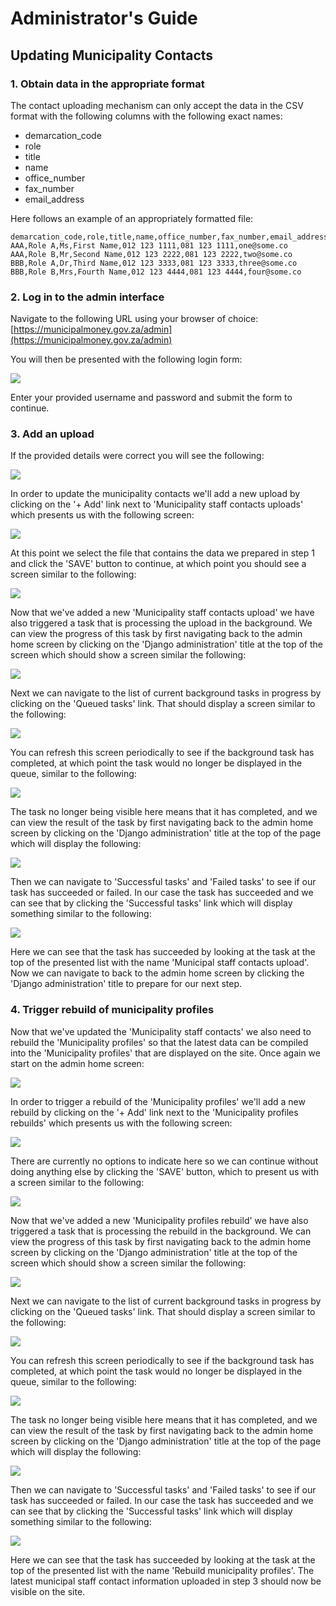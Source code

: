 # Administrator's Guide

## Updating Municipality Contacts

### 1. Obtain data in the appropriate format

The contact uploading mechanism can only accept the data in the CSV format with the following columns with the following exact names:

* demarcation\_code
* role
* title
* name
* office\_number
* fax\_number
* email\_address

Here follows an example of an appropriately formatted file:

```text
demarcation_code,role,title,name,office_number,fax_number,email_address
AAA,Role A,Ms,First Name,012 123 1111,081 123 1111,one@some.co
AAA,Role B,Mr,Second Name,012 123 2222,081 123 2222,two@some.co
BBB,Role A,Dr,Third Name,012 123 3333,081 123 3333,three@some.co
BBB,Role B,Mrs,Fourth Name,012 123 4444,081 123 4444,four@some.co
```

### 2. Log in to the admin interface

Navigate to the following URL using your browser of choice: [https://municipalmoney.gov.za/admin](https://municipalmoney.gov.za/admin)

You will then be presented with the following login form:

![](.gitbook/assets/login.png)

Enter your provided username and password and submit the form to continue.

### 3. Add an upload

If the provided details were correct you will see the following:

![](.gitbook/assets/admin_home.png)

In order to update the municipality contacts we'll add a new upload by clicking on the '+ Add' link next to 'Municipality staff contacts uploads' which presents us with the following screen:

![](.gitbook/assets/add_municipality_staff_contacts_upload.png)

At this point we select the file that contains the data we prepared in step 1 and click the 'SAVE' button to continue, at which point you should see a screen similar to the following:

![](.gitbook/assets/municipality_staff_contacts_upload_added.png)

Now that we've added a new 'Municipality staff contacts upload' we have also triggered a task that is processing the upload in the background. We can view the progress of this task by first navigating back to the admin home screen by clicking on the 'Django administration' title at the top of the screen which should show a screen similar the following:

![](.gitbook/assets/admin_home.png)

Next we can navigate to the list of current background tasks in progress by clicking on the 'Queued tasks' link. That should display a screen similar to the following:

![](.gitbook/assets/municipality_staff_contacts_queued_tasks.png)

You can refresh this screen periodically to see if the background task has completed, at which point the task would no longer be displayed in the queue, similar to the following:

![](.gitbook/assets/municipality_staff_contacts_queued_tasks_empty.png)

The task no longer being visible here means that it has completed, and we can view the result of the task by first navigating back to the admin home screen by clicking on the 'Django administration' title at the top of the page which will display the following:

![](.gitbook/assets/admin_home.png)

Then we can navigate to 'Successful tasks' and 'Failed tasks' to see if our task has succeeded or failed. In our case the task has succeeded and we can see that by clicking the 'Successful tasks' link which will display something similar to the following:

![](.gitbook/assets/municipal_staff_contacts_successful_tasks.png)

Here we can see that the task has succeeded by looking at the task at the top of the presented list with the name 'Municipal staff contacts upload'. Now we can navigate to back to the admin home screen by clicking the 'Django administration' title to prepare for our next step.

### 4. Trigger rebuild of municipality profiles

Now that we've updated the 'Municipality staff contacts' we also need to rebuild the 'Municipality profiles' so that the latest data can be compiled into the 'Municipality profiles' that are displayed on the site. Once again we start on the admin home screen:

![](.gitbook/assets/admin_home.png)

In order to trigger a rebuild of the 'Municipality profiles' we'll add a new rebuild by clicking on the '+ Add' link next to the 'Municipality profiles rebuilds' which presents us with the following screen:

![](.gitbook/assets/municipality_profiles_rebuild_add.png)

There are currently no options to indicate here so we can continue without doing anything else by clicking the 'SAVE' button, which to present us with a screen similar to the following:

![](.gitbook/assets/municipality_profiles_rebuild_added.png)

Now that we've added a new 'Municipality profiles rebuild' we have also triggered a task that is processing the rebuild in the background. We can view the progress of this task by first navigating back to the admin home screen by clicking on the 'Django administration' title at the top of the screen which should show a screen similar the following:

![](.gitbook/assets/admin_home.png)

Next we can navigate to the list of current background tasks in progress by clicking on the 'Queued tasks' link. That should display a screen similar to the following:

![](.gitbook/assets/municipality_profiles_rebuild_queued_tasks.png)

You can refresh this screen periodically to see if the background task has completed, at which point the task would no longer be displayed in the queue, similar to the following:

![](.gitbook/assets/municipality_profiles_rebuild_queued_tasks_empty.png)

The task no longer being visible here means that it has completed, and we can view the result of the task by first navigating back to the admin home screen by clicking on the 'Django administration' title at the top of the page which will display the following:

![](.gitbook/assets/admin_home.png)

Then we can navigate to 'Successful tasks' and 'Failed tasks' to see if our task has succeeded or failed. In our case the task has succeeded and we can see that by clicking the 'Successful tasks' link which will display something similar to the following:

![](.gitbook/assets/municipality_profiles_rebuild_successful_tasks.png)

Here we can see that the task has succeeded by looking at the task at the top of the presented list with the name 'Rebuild municipality profiles'. The latest municipal staff contact information uploaded in step 3 should now be visible on the site.

